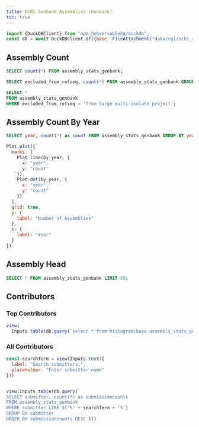 ```yaml
---
title: NCBI Genbank Assemblies (Genbank)
toc: true
---
```



```js
import {DuckDBClient} from "npm:@observablehq/duckdb";
const db = await DuckDBClient.of({base: FileAttachment("data/sql/ncbi_stats.duckdb")});
```


## Assembly Count

```sql
SELECT count(*) FROM assembly_stats_genbank;
```

```sql
SELECT excluded_from_refseq, count(*) FROM assembly_stats_genbank GROUP BY excluded_from_refseq;
```


```sql
SELECT *
FROM assembly_stats_genbank
WHERE excluded_from_refseq = 'from large multi-isolate project';
```

## Assembly Count By Year

```sql  id=by_year
SELECT year, count(*) as count FROM assembly_stats_genbank GROUP BY year;
```

```js
Plot.plot({
  marks: [
    Plot.line(by_year, {
      x: "year",
      y: "count"
    }),
    Plot.dot(by_year, {
      x: "year",
      y: "count"
    })
  ],
  grid: true,
  y: {
    label: "Number of Assemblies"
  },
  x: {
    label: "Year"
  }
})
```



## Assembly Head

```sql
SELECT * FROM assembly_stats_genbank LIMIT 10;
```


## Contributors

### Top Contributors

```js
view(
  Inputs.table(db.query(`select * from histogram(base.assembly_stats_genbank, submitter);`)))

```

### All Contributors

```js
const searchTerm = view(Inputs.text({
  label: "Search submitters:",
  placeholder: "Enter submitter name"
}))
```

```js

view(Inputs.table(db.query(`
SELECT submitter, count(*) as submissioncounts
FROM assembly_stats_genbank
WHERE submitter LIKE ${'%' + searchTerm + '%'}
GROUP BY submitter
ORDER BY submissioncounts DESC`)))
```
